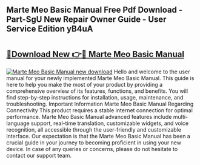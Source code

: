 ## Marte Meo Basic Manual Free Pdf Download - Part-SgU New Repair Owner Guide - User Service Edition yB4uA

# <h2><a href="http://cf18846.oget.top/?id=Marte+Meo+Basic+Manual">🔗Download New 👉🔴 Marte Meo Basic Manual</a></h2>

[![Marte Meo Basic Manual new download](https://i.imgur.com/5g1atiW.png)](http://cf18846.oget.top/?id=Marte+Meo+Basic+Manual)
Hello and welcome to the user manual for your newly implemented Marte Meo Basic Manual. This guide is here to help you make the most of your product by providing a comprehensive overview of its features, functions, and benefits. You will find step-by-step instructions for installation, usage, maintenance, and troubleshooting. Important Information Marte Meo Basic Manual Regarding Connectivity This product requires a stable internet connection for optimal performance. Marte Meo Basic Manual advanced features include multi-language support, real-time translation, customizable widgets, and voice recognition, all accessible through the user-friendly and customizable interface. Our expectation is that the Marte Meo Basic Manual has been a crucial guide in your journey to becoming proficient in using your new device. In case of any queries or concerns, please do not hesitate to contact our support team.
